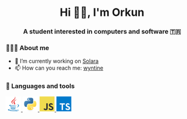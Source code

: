 <h1 align="center">Hi 👋🏻, I'm Orkun</h1>
<h3 align="center">A student interested in computers and software 🇹🇷</h3>

<h3 align="left">👨🏻‍💻 About me</h3>

- 🔭 I’m currently working on [Solara](https://github.com/Wyntine/Solara)
- 📫 How can you reach me: [wyntine](https://discord.com/users/920360120469311578)

<p align="left"></p>

<h3 align="left">🧰 Languages and tools</h3>
<p align="left">
  <a href="https://www.java.com" target="_blank" rel="noreferrer">
    <img
      src="https://raw.githubusercontent.com/devicons/devicon/master/icons/java/java-original.svg"
      alt="java"
      width="40"
      height="40"
    />
  </a>
    <a href="https://www.python.org" target="_blank" rel="noreferrer">
    <img
      src="https://raw.githubusercontent.com/devicons/devicon/master/icons/python/python-original.svg"
      alt="python"
      width="40"
      height="40"
    />
  </a>
  <a
    href="https://developer.mozilla.org/en-US/docs/Web/JavaScript"
    target="_blank"
    rel="noreferrer"
  >
    <img
      src="https://raw.githubusercontent.com/devicons/devicon/master/icons/javascript/javascript-original.svg"
      alt="javascript"
      width="40"
      height="40"
    />
  </a>
  <a href="https://www.typescriptlang.org/" target="_blank" rel="noreferrer">
    <img
      src="https://raw.githubusercontent.com/devicons/devicon/master/icons/typescript/typescript-original.svg"
      alt="typescript"
      width="40"
      height="40"
    />
  </a>
</p>
